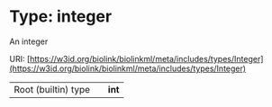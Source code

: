 
# Type: integer


An integer

URI: [https://w3id.org/biolink/biolinkml/meta/includes/types/Integer](https://w3id.org/biolink/biolinkml/meta/includes/types/Integer)

|  |  |  |
| --- | --- | --- |
| Root (builtin) type | | **int** |
